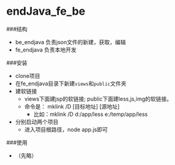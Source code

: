 endJava_fe_be
=============


###结构

- be_endjava 负责json文件的新建，获取，编辑
- fe_endjava 负责本地开发

###安装

- clone项目
- 在fe_endjava目录下新建`views`和`public`文件夹
- 建软链接
	- views下面建jsp的软链接; public下面建less,js,img的软链接。
	- 命令是： mklink /D [目标地址] [源地址]
		- 比如：mklink /D d:/app/less e:/temp/app/less
- 分别启动两个项目
	- 进入项目根路径，node app.js即可

###使用

- （先略）

